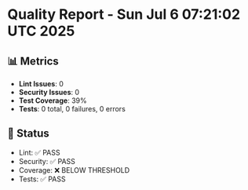 # Quality Report - Sun Jul  6 07:21:02 UTC 2025
## 📊 Metrics
- **Lint Issues**: 0
- **Security Issues**: 0
- **Test Coverage**: 39%
- **Tests**: 0 total, 0 failures, 0 errors
## 🎯 Status
- Lint: ✅ PASS
- Security: ✅ PASS
- Coverage: ❌ BELOW THRESHOLD
- Tests: ✅ PASS
